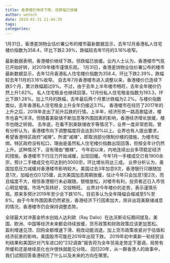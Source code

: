 ```yaml
---
title: 香港楼价继续下跌，但跌幅已放缓
author: wetech
date: 2019-01-31 21:44:39
tags: 
categories: 
---
```

1月31日，香港差饷物业估价署公布的楼市最新数据显示，去年12月香港私人住宅楼价指数为358.4，环比下跌2.39%，跌幅较去年11月的3.16%收窄。
<!-- more -->
最新数据表明，香港楼价继续下跌，但跌幅已放缓。业内人士认为，香港楼市气氛已开始好转，对2019年楼市谨慎乐观。
1月31日，香港差饷物业估价署公布的楼市最新数据显示，去年12月香港私人住宅楼价指数为358.4，环比下跌2.39%，跌幅较去年11月的3.16%收窄。
自去年7月香港楼市进入调整以来，香港楼价已连续下跌5个月，累计跌幅超过9%。不过，由于去年上半年楼市畅旺，去年全年楼价仍然上升1.62%。
私人住宅租金也继续回落，12月份私人住宅租金指数为193.3，环比下跌1.28%。加上11月的跌幅，去年最后两个月累计跌幅为2.2%。与楼价指数类似，去年香港私人住宅租金上升全年仍接近3.1%。
香港楼市在经历了2017年的上升之后，2018年走出了前升后跌的行情。上半年，经济形势一路高歌猛进，楼市也喜气洋洋。但随着美联储不断加息等外围因素的影响，香港经济增长放缓，楼市也随之转弱。
去年底，在看不到美联储收手等情况下，业界一度非常悲观。曾有分析认为，香港楼市向下调整幅度将会达到30%以上。业界也有人提出要求，希望香港特区政府“减辣”。所谓“减辣”，即取消部分限制炒楼的措施，为楼市松绑。特区政府没有松口，理由是虽然私人住宅楼价指数出现回落，但按全年计仍然上升。这种情况下，没有理由“撤辣”。
今年初以来，内地连续出台多项稳定经济的措施，香港楼市下行压力开始减缓，出现回暖。今年1月一手楼成交已有1900余宗，预计二手楼成交也可达到约3000宗，环比增长将达三成。
业界分析认为，美国加息压力减缓对香港楼市影响较大。美国过去3年加息9次，香港银行只跟随加息1次，加幅也仅0.125厘，此次美国加息周期放缓，估计今年只会加息1至2次，而且幅度不大，相信香港银行未必跟随。银根放松，对楼市有利，投资者近日入市信心明显增强，市场气氛转好，交投畅旺。
业界对今年楼价的走势，表示谨慎乐观。原来多预计2019年至少会下跌10%，目前多认为全年降幅会缩减至5%至8%。由于今年外围因素仍然紧张，香港经济下行因素加大，除非出现美联储减息的情况，香港楼市仍会保持调整态势。
 
 
全球最大对冲基金桥水创始人达利欧（Ray Dalio）在达沃斯论坛期间提及，美国、欧洲、中国等经济未来都会持续放缓，货币政策和财政政策应该更加宽松。
盈利增速见顶、回购金额增速下滑、税改动能消退，加上货币政策收紧对于估值和经济前景的影响，美国股市可能在2019年出现下跌。
2019年初中美新一轮经贸谈判结果和美国针对汽车进口的“232调查”报告将为全年贸易走势定下基调，局势有所缓和还是继续恶化也许很快就能见分晓。
回归20年，从一群香港人的故事中，我们试图回答香港经历了什么以及未来的方向在哪里。
